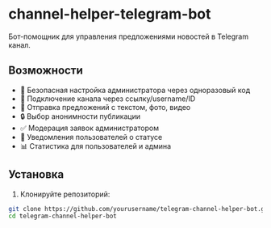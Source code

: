 # channel-helper-telegram-bot

Бот-помощник для управления предложениями новостей в Telegram канал.

## Возможности

- 🔐 Безопасная настройка администратора через одноразовый код
- 📢 Подключение канала через ссылку/username/ID
- 📝 Отправка предложений с текстом, фото, видео
- 🔒 Выбор анонимности публикации
- ✅ Модерация заявок администратором
- 🔔 Уведомления пользователей о статусе
- 📊 Статистика для пользователей и админа

## Установка

1. Клонируйте репозиторий:
```bash
git clone https://github.com/yourusername/telegram-channel-helper-bot.git
cd telegram-channel-helper-bot
